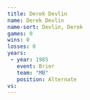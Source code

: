 ```yaml
---
title: Derek Devlin
name: Derek Devlin
name-sort: Devlin, Derek
games: 0
wins: 0
losses: 0
years:
 - year: 1985
   event: Brier
   team: "MB"
   position: Alternate
vs:
---
```

